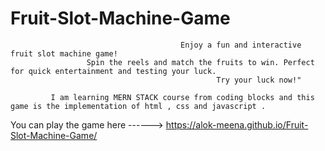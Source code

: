 # Fruit-Slot-Machine-Game

                                          Enjoy a fun and interactive fruit slot machine game! 
                     Spin the reels and match the fruits to win. Perfect for quick entertainment and testing your luck.
                                                  Try your luck now!"

             I am learning MERN STACK course from coding blocks and this game is the implementation of html , css and javascript . 
                  
                  
You can play the game here ------> https://alok-meena.github.io/Fruit-Slot-Machine-Game/

